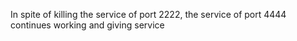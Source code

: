 In spite of killing the service of port 2222, the service of port 4444 continues working and giving service